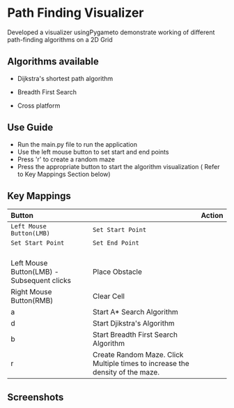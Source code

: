 
# Path Finding Visualizer

Developed a visualizer usingPygameto demonstrate working of different path-finding algorithms on a 2D Grid





## Algorithms available 



- Dijkstra's shortest path algorithm

- Breadth First Search
- Cross platform

  
## Use Guide


- Run the main.py file to run the application
- Use the left mouse button to set start and end points
- Press 'r' to create a random maze
- Press the appropriate button to start the algorithm visualization ( Refer to Key Mappings Section below)
   
## Key Mappings


| Button || Action                |
| :-------- | :------- | :------------------------- |
| `Left Mouse Button(LMB)` | `Set Start Point` |
| `Set Start Point`        | `Set End Point`|
|` `|` `|
Left Mouse Button(LMB) - Subsequent clicks|		Place Obstacle
Right Mouse Button(RMB)		|Clear Cell
a		|Start A* Search Algorithm
d		|Start Djikstra's Algorithm
b		|Start Breadth First Search Algorithm
r		|Create Random Maze. Click Multiple times to increase the density of the maze.


## Screenshots

